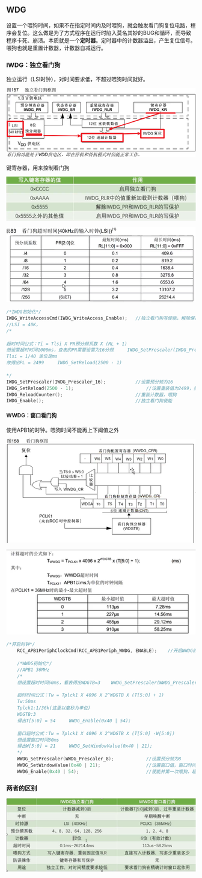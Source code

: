 ## WDG

设置一个喂狗时间，如果不在指定时间内及时喂狗，就会触发看门狗复位电路，程序会复位。这么做是为了方式程序在运行时陷入莫名其妙的BUG和循环，而导致程序卡死、崩溃。本质就是一个**定时器**。定时器中的计数器溢出，产生复位信号。喂狗也就是重置计数器，计数器自减运行。



### IWDG：独立看门狗

独立运行（LSI时钟），对时间要求低，不超过喂狗时间就好。

![image-20240303155835571](readme.assets/image-20240303155835571.png)

键寄存器，用来控制看门狗

![image-20240303160018965](readme.assets/image-20240303160018965.png)

![image-20240303161738124](readme.assets/image-20240303161738124.png)

```c
/*IWDG初始化*/
IWDG_WriteAccessCmd(IWDG_WriteAccess_Enable);	//独立看门狗写使能，解除保护
//LSI = 40K，
/*

超时时间公式：Ti = Tlsi X PR预分频系数 X (RL + 1)
想设置超时时间1000ms，查表的PR需要设置为16分频     IWDG_SetPrescaler(IWDG_Prescaler_16);
Tlsi = 1/40 单位是ms
故得出PL = 2499     IWDG_SetReload(2500 - 1)

*/
IWDG_SetPrescaler(IWDG_Prescaler_16);			//设置预分频为16
IWDG_SetReload(2500 - 1);							//设置重装值为2499，独立看门狗的超时时间为1000ms
IWDG_ReloadCounter();							//重装计数器，喂狗
IWDG_Enable();									//独立看门狗使能
```

#### WWDG：窗口看门狗

使用APB1的时钟。喂狗时间不能再上下阈值之外

![image-20240303161248640](readme.assets/image-20240303161248640.png)

![image-20240303161711241](readme.assets/image-20240303161711241.png)

```C
/*开启时钟*/
	RCC_APB1PeriphClockCmd(RCC_APB1Periph_WWDG, ENABLE);	//开启WWDG的时钟
	
	/*WWDG初始化*/
	//APB1 36MHz  
	/*
	想设置超时时间50ms，看表得出WDGTB=3    WWDG_SetPrescaler(WWDG_Prescaler_8);
	
	超时时间公式：Tw = Tplck1 X 4096 X 2^WDGTB X (T[5:0] + 1)
	Tw:50ms
	Tplck1:1/36k(这里以毫秒为单位)
	WDGTB:3
	得出T[5:0] = 54     WWDG_Enable(0x40 | 54);
	
	窗口超时公式：Tw = Tplck1 X 4096 X 2^WDGTB X (T[5:0] -W[5:0])
	想设置窗口时间30ms
	得出W[5:0] = 21     WWDG_SetWindowValue(0x40 | 21);
	*/
	WWDG_SetPrescaler(WWDG_Prescaler_8);			//设置预分频为8
	WWDG_SetWindowValue(0x40 | 21);					//设置窗口值，窗口时间为30ms
	WWDG_Enable(0x40 | 54);							//使能并第一次喂狗，超时时间为50ms
```



### 两者的区别

![image-20240303161827442](readme.assets/image-20240303161827442.png)